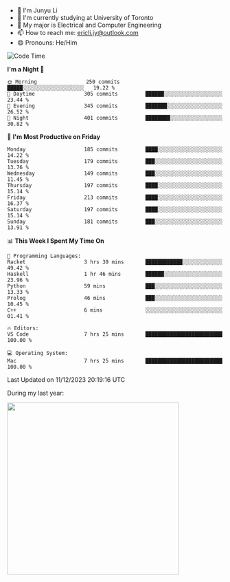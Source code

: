 ### 
- 👨 I'm Junyu Li
- 📖 I'm currently studying at University of Toronto
- 🌱 My major is Electrical and Computer Engineering
- 📫 How to reach me: ericli.jy@outlook.com
- 😄 Pronouns: He/Him

<!--
<p align="left">  
  <img height="180em" src="https://github-readme-stats-git-master-ericjyli.vercel.app/api?username=ericjyli&theme=tokyonight&show_icons=true&count_private=true&include_orgs=true" />
  <img height="180em" src="https://github-readme-stats-git-master-ericjyli.vercel.app/api/top-langs/?username=ericjyli&theme=tokyonight&count_private=true&include_orgs=true&include_orgs=true&layout=compact" />
</p>
-->

<!--START_SECTION:waka-->
![Code Time](http://img.shields.io/badge/Code%20Time-369%20hrs%2038%20mins-blue)

**I'm a Night 🦉** 

```text
🌞 Morning                250 commits         █████░░░░░░░░░░░░░░░░░░░░   19.22 % 
🌆 Daytime                305 commits         ██████░░░░░░░░░░░░░░░░░░░   23.44 % 
🌃 Evening                345 commits         ███████░░░░░░░░░░░░░░░░░░   26.52 % 
🌙 Night                  401 commits         ████████░░░░░░░░░░░░░░░░░   30.82 % 
```
📅 **I'm Most Productive on Friday** 

```text
Monday                   185 commits         ████░░░░░░░░░░░░░░░░░░░░░   14.22 % 
Tuesday                  179 commits         ███░░░░░░░░░░░░░░░░░░░░░░   13.76 % 
Wednesday                149 commits         ███░░░░░░░░░░░░░░░░░░░░░░   11.45 % 
Thursday                 197 commits         ████░░░░░░░░░░░░░░░░░░░░░   15.14 % 
Friday                   213 commits         ████░░░░░░░░░░░░░░░░░░░░░   16.37 % 
Saturday                 197 commits         ████░░░░░░░░░░░░░░░░░░░░░   15.14 % 
Sunday                   181 commits         ███░░░░░░░░░░░░░░░░░░░░░░   13.91 % 
```


📊 **This Week I Spent My Time On** 

```text
💬 Programming Languages: 
Racket                   3 hrs 39 mins       ████████████░░░░░░░░░░░░░   49.42 % 
Haskell                  1 hr 46 mins        ██████░░░░░░░░░░░░░░░░░░░   23.96 % 
Python                   59 mins             ███░░░░░░░░░░░░░░░░░░░░░░   13.33 % 
Prolog                   46 mins             ███░░░░░░░░░░░░░░░░░░░░░░   10.45 % 
C++                      6 mins              ░░░░░░░░░░░░░░░░░░░░░░░░░   01.41 % 

🔥 Editors: 
VS Code                  7 hrs 25 mins       █████████████████████████   100.00 % 

💻 Operating System: 
Mac                      7 hrs 25 mins       █████████████████████████   100.00 % 
```


 Last Updated on 11/12/2023 20:19:16 UTC
<!--END_SECTION:waka-->

<p> During my last year: </p>
<img height="400em" src="https://github-readme-stats-git-master-ericjyli.vercel.app/api/wakatime?username=ericjyli&layout=compact&theme=tokyonight" />

<!--
Here are some ideas to get you started:

- 🔭 I’m currently working on ...
- 🌱 I’m currently learning ...
- 👯 I’m looking to collaborate on ...
- 🤔 I’m looking for help with ...
- 💬 Ask me about ...
- 📫 How to reach me: ...
- 😄 Pronouns: ...
- ⚡ Fun fact: ...
-->
